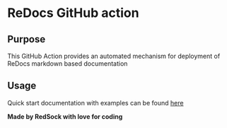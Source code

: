 # ReDocs GitHub action

## Purpose 
This GitHub Action provides an automated mechanism for 
deployment of ReDocs markdown based documentation  

## Usage
Quick start documentation with examples can be
found [here](https://redsockactions.github.io/redocs/#/Quick%20Start/Github%20action)

**Made by RedSock with love for coding** 
